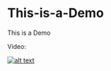 # This-is-a-Demo
This is a Demo

Video: 

[![alt text](https://repository-images.githubusercontent.com/66840148/e85ef780-0464-11ea-95db-5c2516c93463)](https://www.youtube.com/embed/uvA0441R4Z0)
  

